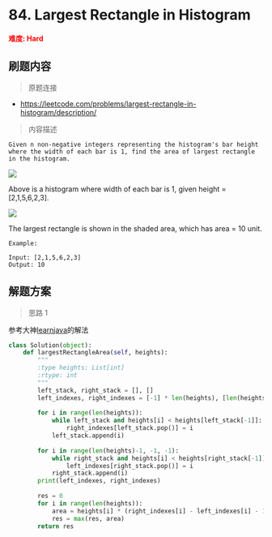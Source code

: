 # 84. Largest Rectangle in Histogram

**<font color=red>难度: Hard</font>**

## 刷题内容

> 原题连接

* https://leetcode.com/problems/largest-rectangle-in-histogram/description/

> 内容描述

```
Given n non-negative integers representing the histogram's bar height where the width of each bar is 1, find the area of largest rectangle in the histogram.
```
![](https://github.com/apachecn/LeetCode/blob/master/images/84/histogram1.png)

Above is a histogram where width of each bar is 1, given height = [2,1,5,6,2,3].

 

![](https://github.com/apachecn/LeetCode/blob/master/images/84/histogram_area1.png)

The largest rectangle is shown in the shaded area, which has area = 10 unit.

 
```
Example:

Input: [2,1,5,6,2,3]
Output: 10
```

## 解题方案

> 思路 1


参考大神[learnjava](https://leetcode.com/problems/largest-rectangle-in-histogram/discuss/158050/same-pattern-for-problem-84-496-503-and-739)的解法


```python
class Solution(object):
    def largestRectangleArea(self, heights):
        """
        :type heights: List[int]
        :rtype: int
        """
        left_stack, right_stack = [], []
        left_indexes, right_indexes = [-1] * len(heights), [len(heights)] * len(heights)
        
        for i in range(len(heights)):
            while left_stack and heights[i] < heights[left_stack[-1]]:
                right_indexes[left_stack.pop()] = i 
            left_stack.append(i)
        
        for i in range(len(heights)-1, -1, -1):
            while right_stack and heights[i] < heights[right_stack[-1]]:
                left_indexes[right_stack.pop()] = i
            right_stack.append(i)
        print(left_indexes, right_indexes)
            
        res = 0
        for i in range(len(heights)):
            area = heights[i] * (right_indexes[i] - left_indexes[i] - 1)
            res = max(res, area)
        return res
```
